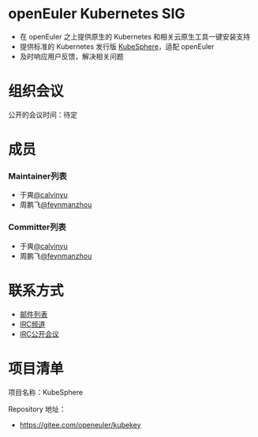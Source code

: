 # openEuler Kubernetes SIG

- 在 openEuler 之上提供原生的 Kubernetes 和相关云原生工具一键安装支持
- 提供标准的 Kubernetes 发行版 [KubeSphere](https://github.com/kubesphere/kubesphere)，适配 openEuler
- 及时响应用户反馈，解决相关问题

# 组织会议

公开的会议时间：待定


# 成员

### Maintainer列表

- 于爽[@calvinyu](https://gitee.com/calvinyu)
- 周鹏飞[@feynmanzhou](https://gitee.com/feynmanzhou)

### Committer列表

- 于爽[@calvinyu](https://gitee.com/calvinyu)
- 周鹏飞[@feynmanzhou](https://gitee.com/feynmanzhou)


# 联系方式

- [邮件列表](dev@openeuler.org)
- [IRC频道](#openeuler-kubernetes)
- [IRC公开会议](#openeuler-meeting)


# 项目清单

项目名称：KubeSphere

Repository 地址：
  - https://gitee.com/openeuler/kubekey
